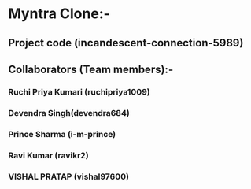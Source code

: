 # Myntra Clone:-
 
## Project code (incandescent-connection-5989)

## Collaborators (Team members):-


### Ruchi Priya Kumari (ruchipriya1009)

### Devendra Singh(devendra684)

### Prince Sharma (i-m-prince)

### Ravi Kumar (ravikr2)

### VISHAL PRATAP (vishal97600)

